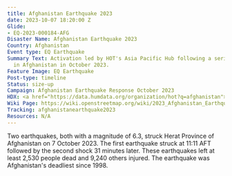 ```yaml
---
title: Afghanistan Earthquake 2023
date: 2023-10-07 18:20:00 Z
Glide:
- EQ-2023-000184-AFG
Disaster Name: Afghanistan Earthquake 2023
Country: Afghanistan
Event type: EQ Earthquake
Summary Text: Activation led by HOT's Asia Pacific Hub following a series of earthquakes
  in Afghanistan in October 2023.
Feature Image: EQ Earthquake
Post-type: timeline
Status: size-up
Campaign: Afghanistan Earthquake Response October 2023
HDX: <a href="https://data.humdata.org/organization/hot?q=afghanistan">Afghanistan</a>
Wiki Page: https://wiki.openstreetmap.org/wiki/2023_Afghanistan_Earthquake
Tracking: afghanistanearthquake2023
Resources: N/A
---
```


Two earthquakes, both with a magnitude of 6.3, struck Herat Province of Afghanistan on 7 October 2023. The first earthquake struck at 11:11 AFT followed by the second shock 31 minutes later. These earthquakes left at least 2,530 people dead and 9,240 others injured. The earthquake was Afghanistan's deadliest since 1998.